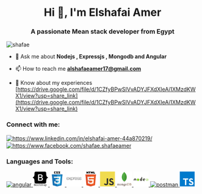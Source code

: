 <h1 align="center">Hi 👋, I'm Elshafai Amer</h1>
<h3 align="center">A passionate Mean stack developer from Egypt</h3>

<p align="left"> <img src="https://komarev.com/ghpvc/?username=shafae&label=Profile%20views&color=0e75b6&style=flat" alt="shafae" /> </p>

- 💬 Ask me about **Nodejs , Expressjs , Mongodb and Angular**

- 📫 How to reach me **alshafaeamer17@gmail.com**

- 📄 Know about my experiences [https://drive.google.com/file/d/1CZfyBPwSIVvADYJFXdXIeAi1XMzdKWX1/view?usp=share_link](https://drive.google.com/file/d/1CZfyBPwSIVvADYJFXdXIeAi1XMzdKWX1/view?usp=share_link)

<h3 align="left">Connect with me:</h3>
<p align="left">
<a href="[https://linkedin.com/in/https://www.linkedin.com/in/elshafai-amer-44a870219/](https://www.linkedin.com/in/elshafai-amer-44a870219/)" target="blank"><img align="center" src="https://raw.githubusercontent.com/rahuldkjain/github-profile-readme-generator/master/src/images/icons/Social/linked-in-alt.svg" alt="https://www.linkedin.com/in/elshafai-amer-44a870219/" height="30" width="40" /></a>
<a href="https://fb.com/https://www.facebook.com/shafae.shafaeamer" target="blank"><img align="center" src="https://raw.githubusercontent.com/rahuldkjain/github-profile-readme-generator/master/src/images/icons/Social/facebook.svg" alt="https://www.facebook.com/shafae.shafaeamer" height="30" width="40" /></a>
</p>

<h3 align="left">Languages and Tools:</h3>
<p align="left"> <a href="https://angular.io" target="_blank" rel="noreferrer"> <img src="https://angular.io/assets/images/logos/angular/angular.svg" alt="angular" width="40" height="40"/> </a> <a href="https://getbootstrap.com" target="_blank" rel="noreferrer"> <img src="https://raw.githubusercontent.com/devicons/devicon/master/icons/bootstrap/bootstrap-plain-wordmark.svg" alt="bootstrap" width="40" height="40"/> </a> <a href="https://www.w3schools.com/css/" target="_blank" rel="noreferrer"> <img src="https://raw.githubusercontent.com/devicons/devicon/master/icons/css3/css3-original-wordmark.svg" alt="css3" width="40" height="40"/> </a> <a href="https://expressjs.com" target="_blank" rel="noreferrer"> <img src="https://raw.githubusercontent.com/devicons/devicon/master/icons/express/express-original-wordmark.svg" alt="express" width="40" height="40"/> </a> <a href="https://www.w3.org/html/" target="_blank" rel="noreferrer"> <img src="https://raw.githubusercontent.com/devicons/devicon/master/icons/html5/html5-original-wordmark.svg" alt="html5" width="40" height="40"/> </a> <a href="https://developer.mozilla.org/en-US/docs/Web/JavaScript" target="_blank" rel="noreferrer"> <img src="https://raw.githubusercontent.com/devicons/devicon/master/icons/javascript/javascript-original.svg" alt="javascript" width="40" height="40"/> </a> <a href="https://www.mongodb.com/" target="_blank" rel="noreferrer"> <img src="https://raw.githubusercontent.com/devicons/devicon/master/icons/mongodb/mongodb-original-wordmark.svg" alt="mongodb" width="40" height="40"/> </a> <a href="https://nodejs.org" target="_blank" rel="noreferrer"> <img src="https://raw.githubusercontent.com/devicons/devicon/master/icons/nodejs/nodejs-original-wordmark.svg" alt="nodejs" width="40" height="40"/> </a> <a href="https://postman.com" target="_blank" rel="noreferrer"> <img src="https://www.vectorlogo.zone/logos/getpostman/getpostman-icon.svg" alt="postman" width="40" height="40"/> </a> <a href="https://www.typescriptlang.org/" target="_blank" rel="noreferrer"> <img src="https://raw.githubusercontent.com/devicons/devicon/master/icons/typescript/typescript-original.svg" alt="typescript" width="40" height="40"/> </a> </p>
